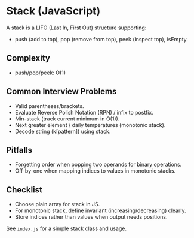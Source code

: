 # Stack (JavaScript)

 A stack is a LIFO (Last In, First Out) structure supporting:
 - push (add to top), pop (remove from top), peek (inspect top), isEmpty.

 ## Complexity
 - push/pop/peek: O(1)

 ## Common Interview Problems
 - Valid parentheses/brackets.
 - Evaluate Reverse Polish Notation (RPN) / infix to postfix.
 - Min-stack (track current minimum in O(1)).
 - Next greater element / daily temperatures (monotonic stack).
 - Decode string (k[pattern]) using stack.

 ## Pitfalls
 - Forgetting order when popping two operands for binary operations.
 - Off-by-one when mapping indices to values in monotonic stacks.

 ## Checklist
 - Choose plain array for stack in JS.
 - For monotonic stack, define invariant (increasing/decreasing) clearly.
 - Store indices rather than values when output needs positions.

 See `index.js` for a simple stack class and usage.
